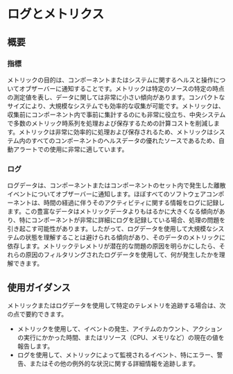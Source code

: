 # ログとメトリクス

## 概要

### 指標

メトリックの目的は、コンポーネントまたはシステムに関するヘルスと操作についてオブザーバーに通知することです。メトリックは特定のソースの特定の時点の測定値を表し、データに関しては非常に小さい傾向があります。コンパクトなサイズにより、大規模なシステムでも効率的な収集が可能です。メトリックは、収集前にコンポーネント内で事前に集計するのにも非常に役立ち、中央システムで多数のメトリック時系列を処理および保存するための計算コストを削減します。メトリックは非常に効率的に処理および保存されるため、メトリックはシステム内のすべてのコンポーネントのヘルスデータの優れたソースであるため、自動アラートでの使用に非常に適しています。

### ログ

ログデータは、コンポーネントまたはコンポーネントのセット内で発生した離散イベントについてオブザーバーに通知します。ほぼすべてのソフトウェアコンポーネントは、時間の経過に伴うそのアクティビティに関する情報をログに記録します。この豊富なデータはメトリックデータよりもはるかに大きくなる傾向があり、特にコンポーネントが非常に詳細にログを記録している場合、処理の問題を引き起こす可能性があります。したがって、ログデータを使用して大規模なシステムの状態を理解することは避けられる傾向があり、そのデータのメトリックに依存します。メトリックテレメトリが潜在的な問題の原因を明らかにしたら、それらの原因のフィルタリングされたログデータを使用して、何が発生したかを理解できます。

## 使用ガイダンス

メトリックまたはログデータを使用して特定のテレメトリを追跡する場合は、次の点で要約できます。

- メトリックを使用して、イベントの発生、アイテムのカウント、アクションの実行にかかった時間、またはリソース（CPU、メモリなど）の現在の値を報告します。
- ログを使用して、メトリックによって監視されるイベント、特にエラー、警告、またはその他の例外的な状況に関する詳細情報を追跡します。
